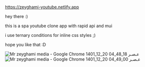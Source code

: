 https://zeyghami-youtube.netlify.app


hey there  :) 

this is a spa youtube clone app with rapid api and mui 

i use ternary conditions for inline css styles ;) 

hope you like that :D



![Mr zeyghami media - Google Chrome 1401_12_20 04_48_18 عـصـر](https://user-images.githubusercontent.com/108722492/224494096-bc17e3a2-d766-4bac-b6bb-0b563b482310.png)
![Mr zeyghami media - Google Chrome 1401_12_20 04_49_00 عـصـر](https://user-images.githubusercontent.com/108722492/224494102-1f8ea9e3-7d0e-4b10-b343-84a0a0ae5ba3.png)
